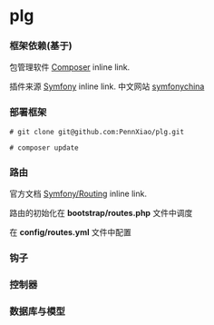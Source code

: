 # plg

### 框架依赖(基于) ###
包管理软件 [Composer](https://getcomposer.org/ "Composer autoload") inline link.

插件来源 [Symfony](https://symfony.com/ "symfony") inline link. 中文网站 [symfonychina](http://symfonychina.com/ "中文翻译站")

### 部署框架 ###
```
# git clone git@github.com:PennXiao/plg.git
	
# composer update
```
### 路由 ###

官方文档 [Symfony/Routing](https://symfony.com/doc/current/routing.html "symfony路由组件") inline link.  

路由的初始化在 **bootstrap/routes.php** 文件中调度

在 **config/routes.yml** 文件中配置
### 钩子 ###

### 控制器 ###

### 数据库与模型 ###